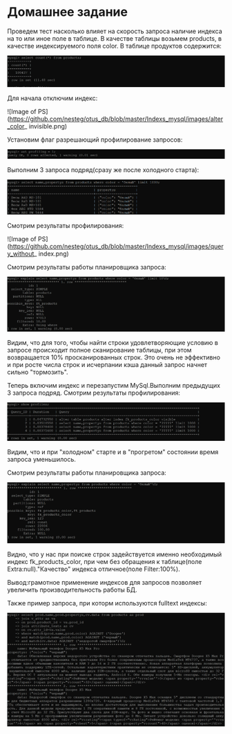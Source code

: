 # Домашнее задание

Проведем тест насколько влияет на скорость запроса наличие индекса на то или иное поле в таблице.
В качестве таблицы возьмем products, в качестве индексируемого поля color.
В таблице продуктов содержится:  

![Image of PS](https://github.com/nesteg/otus_db/blob/master/Indexs_mysql/images/count_query_products.png)

Для начала отключим индекс:

![Image of PS](https://github.com/nesteg/otus_db/blob/master/Indexs_mysql/images/alter_color_ invisible.png)

Установим флаг разрешающий профилирование запросов:

![Image of PS](https://github.com/nesteg/otus_db/blob/master/Indexs_mysql/images/set_profiling.png)

Выполним 3 запроса подряд(сразу же после холодного старта):

![Image of PS](https://github.com/nesteg/otus_db/blob/master/Indexs_mysql/images/query.png)

Смотрим результаты профилирования:

![Image of PS](https://github.com/nesteg/otus_db/blob/master/Indexs_mysql/images/query_without_ index.png)

Смотрим результаты работы планировщика запроса:

![Image of PS](https://github.com/nesteg/otus_db/blob/master/Indexs_mysql/images/expline_withot_index.png)

Видим, что для того, чтобы найти строки удовлетворяющие условию в запросе происходит полное сканирование
таблицы, при этом возвращается 10% просканированных строк. Это очень не эффективно и при росте числа строк
и исчерпании кэша данный запрос начнет сильно "тормозить".

Теперь включим индекс и перезапустим MySql.Выполним предыдущих 3 запроса подряд.
Смотрим результаты профилирования:

![Image of PS](https://github.com/nesteg/otus_db/blob/master/Indexs_mysql/images/query_with_index.png)

Видим, что и при "холодном" старте и в "прогретом" состоянии время запроса уменьшилось.

Смотрим результаты работы планировщика запроса:

![Image of PS](https://github.com/nesteg/otus_db/blob/master/Indexs_mysql/images/expline_with_index.png)

Видно, что у нас при поиске строк задействуется именно необходимый индекс fk_products_color, при чем 
без обращения к таблице(поле Extra:null)."Качество" индекса отличное(поле Filter:100%).

Вывод:грамотное применение индексов для запросов позволяет увеличить производительность работы БД.



Также пример запроса, при которм  используются fulltext индексы:

![Image of PS](https://github.com/nesteg/otus_db/blob/master/Indexs_mysql/images/full_text_query.png)


















